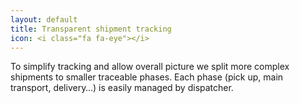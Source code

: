 ```yaml
---
layout: default
title: Transparent shipment tracking
icon: <i class="fa fa-eye"></i>
---
```


To simplify tracking and allow overall picture we split more complex shipments to smaller traceable phases. Each phase (pick up, main transport, delivery…) is easily managed by dispatcher.
